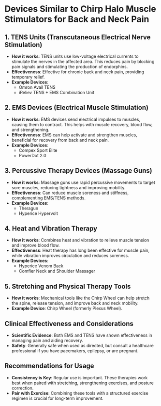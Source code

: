 # Devices Similar to Chirp Halo Muscle Stimulators for Back and Neck Pain

## 1. TENS Units (Transcutaneous Electrical Nerve Stimulation)
- **How it works**: TENS units use low-voltage electrical currents to stimulate the nerves in the affected area. This reduces pain by blocking pain signals and stimulating the production of endorphins.
- **Effectiveness**: Effective for chronic back and neck pain, providing temporary relief.
- **Example Devices**: 
    - Omron Avail TENS
    - iReliev TENS + EMS Combination Unit

## 2. EMS Devices (Electrical Muscle Stimulation)
- **How it works**: EMS devices send electrical impulses to muscles, causing them to contract. This helps with muscle recovery, blood flow, and strengthening.
- **Effectiveness**: EMS can help activate and strengthen muscles, beneficial for recovery from back and neck pain.
- **Example Devices**:
    - Compex Sport Elite
    - PowerDot 2.0

## 3. Percussive Therapy Devices (Massage Guns)
- **How it works**: Massage guns use rapid percussive movements to target sore muscles, reducing tightness and improving mobility.
- **Effectiveness**: Can reduce muscle soreness and stiffness, complementing EMS/TENS methods.
- **Example Devices**:
    - Theragun
    - Hyperice Hypervolt

## 4. Heat and Vibration Therapy
- **How it works**: Combines heat and vibration to relieve muscle tension and improve blood flow.
- **Effectiveness**: Heat therapy has long been effective for muscle pain, while vibration improves circulation and reduces soreness.
- **Example Devices**:
    - Hyperice Venom Back
    - Comfier Neck and Shoulder Massager

## 5. Stretching and Physical Therapy Tools
- **How it works**: Mechanical tools like the Chirp Wheel can help stretch the spine, release tension, and improve back and neck mobility.
- **Example Device**: Chirp Wheel (formerly Plexus Wheel).

## Clinical Effectiveness and Considerations
- **Scientific Evidence**: Both EMS and TENS have shown effectiveness in managing pain and aiding recovery.
- **Safety**: Generally safe when used as directed, but consult a healthcare professional if you have pacemakers, epilepsy, or are pregnant.

## Recommendations for Usage
- **Consistency is Key**: Regular use is important. These therapies work best when paired with stretching, strengthening exercises, and posture correction.
- **Pair with Exercise**: Combining these tools with a structured exercise regimen is crucial for long-term improvement.